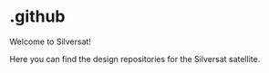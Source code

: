 # .github
Welcome to Silversat!

Here you can find the design repositories for the Silversat satellite.
